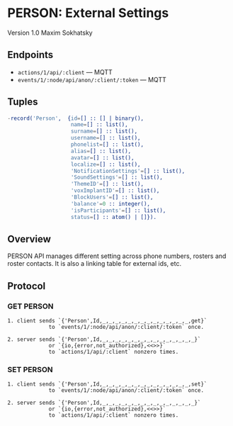 PERSON: External Settings
=========================

Version 1.0 Maxim Sokhatsky

Endpoints
--------

* `actions/1/api/:client` — MQTT
* `events/1/:node/api/anon/:client/:token` — MQTT

Tuples
------

```erlang
-record('Person',  {id=[] :: [] | binary(),
                    name=[] :: list(),
                    surname=[] :: list(),
                    username=[] :: list(),
                    phonelist=[] :: list(),
                    alias=[] :: list(),
                    avatar=[] :: list(),
                    localize=[] :: list(),
                    'NotificationSettings'=[] :: list(),
                    'SoundSettings'=[] :: list(),
                    'ThemeID'=[] :: list(),
                    'voxImplantID'=[] :: list(),
                    'BlockUsers'=[] :: list(),
                    'balance'=0 :: integer(),
                    'isParticipants'=[] :: list(),
                    status=[] :: atom() | []}).
```

Overview
--------

PERSON API manages different setting across phone numbers, rosters and roster contacts.
It is also a linking table for external ids, etc.

Protocol
--------

### GET PERSON

```
1. client sends `{'Person',Id,_,_,_,_,_,_,_,_,_,_,_,_,_,_,get}`
             to `events/1/:node/api/anon/:client/:token` once.
```

```
2. server sends `{'Person',Id,_,_,_,_,_,_,_,_,_,_,_,_,_,_,_}`
             or `{io,{error,not_authorized},<<>>}`
             to `actions/1/api/:client` nonzero times.
```
### SET PERSON

```
1. client sends `{'Person',Id,_,_,_,_,_,_,_,_,_,_,_,_,_,_,set}`
             to `events/1/:node/api/anon/:client/:token` once.
```

```
2. server sends `{'Person',Id,_,_,_,_,_,_,_,_,_,_,_,_,_,_,_}`
             or `{io,{error,not_authorized},<<>>}`
             to `actions/1/api/:client` nonzero times.
```
